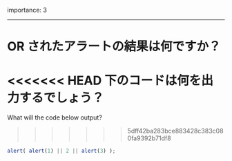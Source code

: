 importance: 3

---

# OR されたアラートの結果は何ですか？

<<<<<<< HEAD
下のコードは何を出力するでしょう？
=======
What will the code below output?
>>>>>>> 5dff42ba283bce883428c383c080fa9392b71df8

```js
alert( alert(1) || 2 || alert(3) );
```
